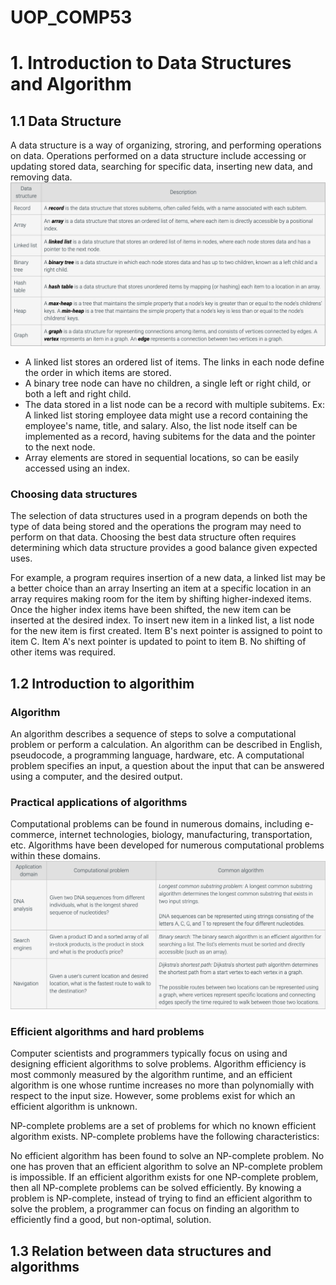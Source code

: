 # UOP_COMP53

# 1. Introduction to Data Structures and Algorithm
## 1.1 Data Structure
A data structure is a way of organizing, stroring, and performing operations on data. Operations performed on a data structure include accessing or updating stored data, searching for specific data, inserting new data, and removing data.
![](./basicDataStructures.png) 

- A linked list stores an ordered list of items. The links in each node define the order in which items are stored.
- A binary tree node can have no children, a single left or right child, or both a left and right child.
- The data stored in a list node can be a record with multiple subitems. Ex: A linked list storing employee data might use a record containing the employee's name, title, and salary. Also, the list node itself can be implemented as a record, having subitems for the data and the pointer to the next node.
- Array elements are stored in sequential locations, so can be easily accessed using an index.

### Choosing data structures
The selection of data structures used in a program depends on both the type of data being stored and the operations the program may need to perform on that data. Choosing the best data structure often requires determining which data structure provides a good balance given expected uses.

For example, a program requires insertion of a new data, a linked list may be a better choice than an array
Inserting an item at a specific location in an array requires making room for the item by shifting higher-indexed items. Once the higher index items have been shifted, the new item can be inserted at the desired index.
To insert new item in a linked list, a list node for the new item is first created. Item B's next pointer is assigned to point to item C. Item A's next pointer is updated to point to item B. No shifting of other items was required.

## 1.2 Introduction to algorithim
### Algorithm
An algorithm describes a sequence of steps to solve a computational problem or perform a calculation. An algorithm can be described in English, pseudocode, a programming language, hardware, etc. A computational problem specifies an input, a question about the input that can be answered using a computer, and the desired output.

### Practical applications of algorithms
Computational problems can be found in numerous domains, including e-commerce, internet technologies, biology, manufacturing, transportation, etc. Algorithms have been developed for numerous computational problems within these domains.
![](./commonAlgorithms.png)

### Efficient algorithms and hard problems
Computer scientists and programmers typically focus on using and designing efficient algorithms to solve problems. Algorithm efficiency is most commonly measured by the algorithm runtime, and an efficient algorithm is one whose runtime increases no more than polynomially with respect to the input size. However, some problems exist for which an efficient algorithm is unknown.

NP-complete problems are a set of problems for which no known efficient algorithm exists. NP-complete problems have the following characteristics:

No efficient algorithm has been found to solve an NP-complete problem.
No one has proven that an efficient algorithm to solve an NP-complete problem is impossible.
If an efficient algorithm exists for one NP-complete problem, then all NP-complete problems can be solved efficiently.
By knowing a problem is NP-complete, instead of trying to find an efficient algorithm to solve the problem, a programmer can focus on finding an algorithm to efficiently find a good, but non-optimal, solution.

## 1.3 Relation between data structures and algorithms
